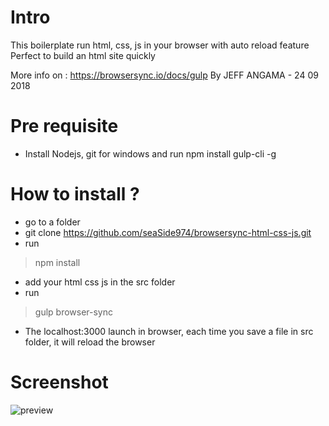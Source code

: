 # Intro
This boilerplate run html, css, js in your browser with auto reload feature
Perfect to build an html site quickly

More info on : https://browsersync.io/docs/gulp
By JEFF ANGAMA - 24 09 2018

# Pre requisite
* Install Nodejs, git for windows and run npm install gulp-cli -g

# How to install ?

* go to a folder
* git clone https://github.com/seaSide974/browsersync-html-css-js.git
* run 
> npm install
* add your html css js in the src folder
* run 
> gulp browser-sync
* The localhost:3000 launch in browser, each time you save a file in src folder, it will reload the browser

# Screenshot 

![preview](https://github.com/seaSide974/browsersync-html-css-js/blob/master/autoreload.gif)
